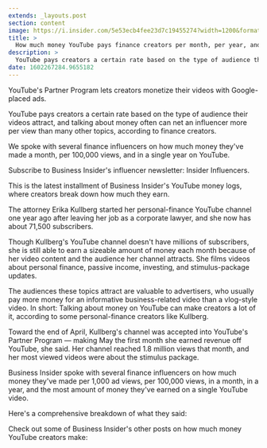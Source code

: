 ```yaml
--- 
extends: _layouts.post 
section: content 
image: https://i.insider.com/5e53ecb4fee23d7c19455274?width=1200&format=jpeg 
title: > 
  How much money YouTube pays finance creators per month, per year, and for videos with 100,000 views 
description: > 
  YouTube pays creators a certain rate based on the type of audience their videos attract, and talking about money often can net an influencer more per view than many other topics, according to finance creators.We spoke with several finance influencers on how much money they've made a month, per 100,000 views, and in a single year on YouTube.This is the latest installment of Business Insider's YouTube money logs, where creators break down how much they earn.Business Insider spoke with several finance influencers on how much money they've made per 1,000 ad views, per 100,000 views, in a month, in a year, and the most amount of money they've earned on a single YouTube video.Here's a comprehensive breakdown of what they said:Check out some of Business Insider's other posts on how much money YouTube creators make: 
date: 1602267284.9655182 
--- 
```

YouTube's Partner Program lets creators monetize their videos with Google-placed ads.

YouTube pays creators a certain rate based on the type of audience their videos attract, and talking about money often can net an influencer more per view than many other topics, according to finance creators.

We spoke with several finance influencers on how much money they've made a month, per 100,000 views, and in a single year on YouTube.

Subscribe to Business Insider's influencer newsletter: Insider Influencers.

This is the latest installment of Business Insider's YouTube money logs, where creators break down how much they earn.

The attorney Erika Kullberg started her personal-finance YouTube channel one year ago after leaving her job as a corporate lawyer, and she now has about 71,500 subscribers.

Though Kullberg's YouTube channel doesn't have millions of subscribers, she is still able to earn a sizeable amount of money each month because of her video content and the audience her channel attracts. She films videos about personal finance, passive income, investing, and stimulus-package updates.

The audiences these topics attract are valuable to advertisers, who usually pay more money for an informative business-related video than a vlog-style video. In short: Talking about money on YouTube can make creators a lot of it, according to some personal-finance creators like Kullberg.

Toward the end of April, Kullberg's channel was accepted into YouTube's Partner Program — making May the first month she earned revenue off YouTube, she said. Her channel reached 1.8 million views that month, and her most viewed videos were about the stimulus package.

Business Insider spoke with several finance influencers on how much money they've made per 1,000 ad views, per 100,000 views, in a month, in a year, and the most amount of money they've earned on a single YouTube video.

Here's a comprehensive breakdown of what they said:

Check out some of Business Insider's other posts on how much money YouTube creators make: